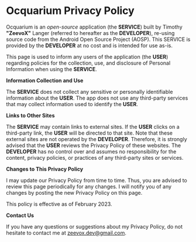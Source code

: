 # Ocquarium Privacy Policy

Ocquarium is an *open-source* application (the **SERVICE**) built by Timothy
**"ZeevoX"** Langer (referred to hereafter as the **DEVELOPER**), re-using
source code from the Android Open Source Project (AOSP). This SERVICE is
provided by the **DEVELOPER** at no cost and is intended for use as-is.

This page is used to inform any users of the application (the **USER**)
regarding policies for the collection, use, and disclosure of Personal
Information when using the **SERVICE**.

**Information Collection and Use**

The **SERVICE** does not collect any sensitive or personally identifiable
information about the **USER**. The app does not use any third-party services
that may collect information used to identify the **USER**.

**Links to Other Sites**

The **SERVICE** may contain links to external sites. If the **USER** clicks on
a third-party link, the **USER** will be directed to that site. Note that these
external sites are not operated by the **DEVELOPER**. Therefore, it is strongly
advised that the **USER** reviews the Privacy Policy of these websites. The
**DEVELOPER** has no control over and assumes no responsibility for the
content, privacy policies, or practices of any third-party sites or services.

**Changes to This Privacy Policy**

I may update our Privacy Policy from time to time. Thus, you are advised to
review this page periodically for any changes. I will notify you of any changes
by posting the new Privacy Policy on this page.

This policy is effective as of February 2023.

**Contact Us**

If you have any questions or suggestions about my Privacy Policy, do not
hesitate to contact me at [zeevox.dev@gmail.com](mailto:zeevox.dev@gmail.com).
